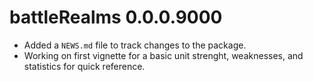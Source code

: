 # battleRealms 0.0.0.9000

* Added a `NEWS.md` file to track changes to the package.
* Working on first vignette for a basic unit strenght, weaknesses, and statistics for quick reference.
